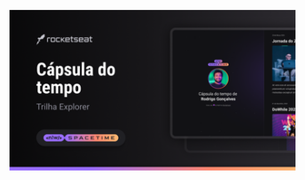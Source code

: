 <p align="center">
   
   <img src=".github/preview.png" alt="Demostração do projeto" widht="100%" />

</p>